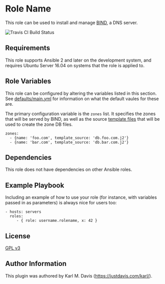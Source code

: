 Role Name
=========

This role can be used to install and manage [BIND](https://www.isc.org/downloads/bind/), a DNS server.

![Travis CI Build Status](https://travis-ci.org/karlmdavis/ansible-tested-bind.svg)

Requirements
------------

This role supports Ansible 2 and later on the development system, and requires Ubuntu Server 16.04 on systems that the role is applied to.

Role Variables
--------------

This role can be configured by altering the variables listed in this section. See [defaults/main.yml](defaults/main.yml) for information on what the default vaules for these are.

The primary configuration variable is the `zones` list. It specifies the zones that will be served by BIND, as well as the source [template files](http://docs.ansible.com/ansible/template_module.html) that will be used to create the zone DB files.

```
zones:
  - {name: 'foo.com', template_source: 'db.foo.com.j2'}
  - {name: 'bar.com', template_source: 'db.bar.com.j2'}
```

Dependencies
------------

This role does not have dependencies on other Ansible roles.

Example Playbook
----------------

Including an example of how to use your role (for instance, with variables passed in as parameters) is always nice for users too:

    - hosts: servers
      roles:
         - { role: username.rolename, x: 42 }

License
-------

[GPL v3](./LICENSE)

Author Information
------------------

This plugin was authored by Karl M. Davis (https://justdavis.com/karl/).

